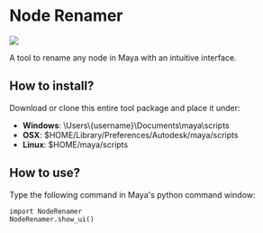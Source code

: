 # Node Renamer
![](https://user-images.githubusercontent.com/11800678/52463127-18692980-2bb9-11e9-942a-ed06e78c3292.png)

A tool to rename any node in Maya with an intuitive interface.

## How to install?
Download or clone this entire tool package and place it under:
- **Windows**: \Users\\{username}\Documents\maya\scripts
- **OSX**: $HOME/Library/Preferences/Autodesk/maya/scripts
- **Linux**: $HOME/maya/scripts

## How to use?
Type the following command in Maya's python command window:
```
import NodeRenamer
NodeRenamer.show_ui()
```
